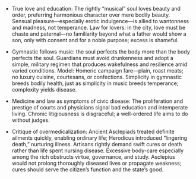 - True love and education: The rightly “musical” soul loves beauty and order, preferring harmonious character over mere bodily beauty. Sensual pleasure—especially erotic indulgence—is allied to wantonness and madness, not temperance. Law for lovers: in the city, love must be chaste and paternal—no familiarity beyond what a father would show a son, only with consent and for a noble purpose; excess is shameful.

- Gymnastic follows music: the soul perfects the body more than the body perfects the soul. Guardians must avoid drunkenness and adopt a simple, military regimen that produces wakefulness and resilience amid varied conditions. Model: Homeric campaign fare—plain, roast meats; no luxury cuisine, courtesans, or confections. Simplicity in gymnastic breeds bodily health, just as simplicity in music breeds temperance; complexity yields disease.

- Medicine and law as symptoms of civic disease: The proliferation and prestige of courts and physicians signal bad education and intemperate living. Chronic litigiousness is disgraceful; a well-ordered life aims to do without judges.

- Critique of overmedicalization: Ancient Asclepiads treated definite ailments quickly, enabling ordinary life; Herodicus introduced “lingering death,” nurturing illness. Artisans rightly demand swift cures or death rather than life spent nursing disease. Excessive body-care especially among the rich obstructs virtue, governance, and study. Asclepius would not prolong thoroughly diseased lives or propagate weakness; cures should serve the citizen’s function and the state’s good.